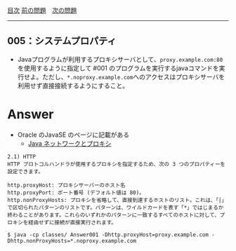 [目次](../toc.md)
[前の問題](../004/README.md)　[次の問題](../006/README.md)

***
## 005：システムプロパティ

* Javaプログラムが利用するプロキシサーバとして、`proxy.example.com:80`を使用するように指定して #001 のプログラムを実行するjavaコマンドを実行せよ。ただし、`*.noproxy.example.com`へのアクセスはプロキシサーバを利用せず直接接続するようにすること。



# Answer

- Oracle のJavaSE のページに記載がある
  - [Java ネットワークとプロキシ](https://docs.oracle.com/javase/jp/7/technotes/guides/net/proxies.html)

```
2.1) HTTP
HTTP プロトコルハンドラが使用するプロキシを指定するため、次の 3 つのプロパティーを設定できます。

http.proxyHost: プロキシサーバーのホスト名
http.proxyPort: ポート番号 (デフォルト値は 80)。
http.nonProxyHosts: プロキシを省略して、直接到達するホストのリスト。これは、「|」で区切られたパターンのリストです。パターンは、ワイルドカードを表す「*」ではじまるか終わることがあります。これらのいずれかのパターンに一致するすべてのホストに対して、プロキシを経由せずに接続が直接実行されます。
```

```
$ java -cp classes/ Answer001 -Dhttp.proxyHost=proxy.example.com -Dhttp.nonProxyHosts=*.noproxy.example.com 
```

